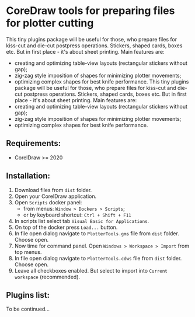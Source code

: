 # CoreDraw tools for preparing files for plotter cutting
This tiny plugins package will be useful for those, who prepare files for kiss-cut and die-cut postpress operations.
Stickers, shaped cards, boxes etc. But in first place - it's about sheet printing.
Main features are:
- creating and optimizing table-view layouts (rectangular stickers without gap);
- zig-zag style imposition of shapes for minimizing plotter movements;
- optimizing complex shapes for best knife performance.
This tiny plugins package will be useful for those, who prepare files for kiss-cut and die-cut postpress operations.
Stickers, shaped cards, boxes etc. But in first place - it's about sheet printing.
Main features are:
- creating and optimizing table-view layouts (rectangular stickers without gap);
- zig-zag style imposition of shapes for minimizing plotter movements;
- optimizing complex shapes for best knife performance.

## Requirements:

- CorelDraw >= 2020

## Installation:

1. Download files from `dist` folder.
1. Open your CorelDraw application.
1. Open `Scripts` docker panel:
    - from menus: `Window > Dockers > Scripts`;
    - or by keyboard shortcut: `Ctrl + Shift + F11`
1. In scripts list select tab `Visual Basic for Applications`.
1. On top of the docker press `Load...` button.
1. In file open dialog navigate to `PlotterTools.gms` file from `dist` folder. Choose open.
1. Now time for command panel. Open `Windows > Workspace > Import` from top menus.
1. In file open dialog navigate to `PlotterTools.cdws` file from `dist` folder. Choose open.
1. Leave all checkboxes enabled. But select to import into `Current workspace` (recommended).

## Plugins list:

To be continued...
